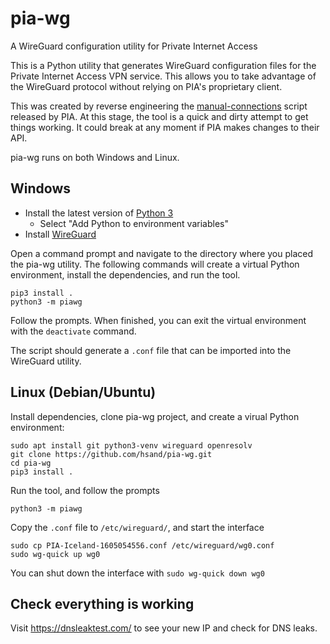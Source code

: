 # pia-wg

A WireGuard configuration utility for Private Internet Access

This is a Python utility that generates WireGuard configuration files for the Private Internet Access VPN service. This allows you to take advantage of the WireGuard protocol without relying on PIA's proprietary client.

This was created by reverse engineering the [manual-connections](https://github.com/pia-foss/manual-connections) script released by PIA. At this stage, the tool is a quick and dirty attempt to get things working. It could break at any moment if PIA makes changes to their API.

pia-wg runs on both Windows and Linux.

## Windows

- Install the latest version of [Python 3](https://www.python.org/downloads/windows/)
  - Select "Add Python to environment variables"
- Install [WireGuard](https://www.wireguard.com/install/)

Open a command prompt and navigate to the directory where you placed the pia-wg utility. The following commands will create a virtual Python environment, install the dependencies, and run the tool.

```
pip3 install .
python3 -m piawg
```

Follow the prompts. When finished, you can exit the virtual environment with the `deactivate` command.

The script should generate a `.conf` file that can be imported into the WireGuard utility.

## Linux (Debian/Ubuntu)

Install dependencies, clone pia-wg project, and create a virual Python environment:

```
sudo apt install git python3-venv wireguard openresolv
git clone https://github.com/hsand/pia-wg.git
cd pia-wg
pip3 install .
```

Run the tool, and follow the prompts

```
python3 -m piawg
```

Copy the `.conf` file to `/etc/wireguard/`, and start the interface

```
sudo cp PIA-Iceland-1605054556.conf /etc/wireguard/wg0.conf
sudo wg-quick up wg0
```

You can shut down the interface with `sudo wg-quick down wg0`

## Check everything is working

Visit https://dnsleaktest.com/ to see your new IP and check for DNS leaks.
